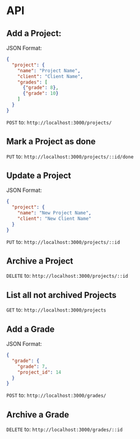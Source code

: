 # API

## Add a Project:
JSON Format:
```json
{
  "project": {
    "name": "Project Name",
    "client": "Client Name",
    "grades": [
      {"grade": 8},
      {"grade": 10}
    ]
  }
}
```
`POST` to: `http://localhost:3000/projects/`

## Mark a Project as done
`PUT` to: `http://localhost:3000/projects/::id/done`

## Update a Project
JSON Format:
```json
{
  "project": {
    "name": "New Project Name",
    "client": "New Client Name"
  }
}
```
`PUT` to: `http://localhost:3000/projects/::id`

## Archive a Project
`DELETE` to: `http://localhost:3000/projects/::id`

## List all not archived Projects
`GET` to: `http://localhost:3000/projects`

## Add a Grade
JSON Format:
```json
{
  "grade": {
    "grade": 7,
    "project_id": 14 
  }
}
```
`POST` to: `http://localhost:3000/grades/`

## Archive a Grade
`DELETE` to: `http://localhost:3000/grades/::id`
